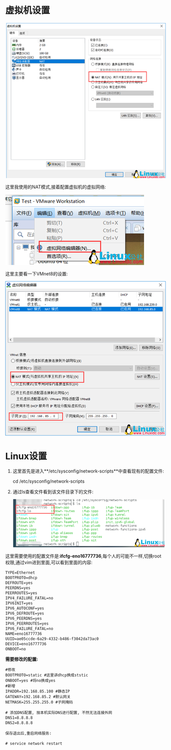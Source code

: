 

# 虚拟机设置

![1538812212515](image/虚拟机的网络适配器.png)



这里我使用的NAT模式,接着配置虚拟机的虚拟网络:

![img](image/虚拟机的网络编辑.png)

这里主要看一下VMnet8的设置:

![img](image/虚拟机的网络编辑器.png)

# Linux设置

1. 这里首先是进入**/etc/sysconfig/network-scripts**中查看现有的配置文件:

   cd /etc/sysconfig/network-scripts

2. 通过ls查看文件看到该文件目录下的文件:

   ![img](image/ifcfg配置文件.png)

这里需要使用的配置文件是:**ifcfg-eno16777736**,每个人的可能不一样,切换root权限,通过vim进到里面,可以看到里面的内容:

```properties
TYPE=Ethernet
BOOTPROTO=dhcp
DEFROUTE=yes
PEERDNS=yes
PEERROUTES=yes
IPV4_FAILURE_FATAL=no
IPV6INIT=yes
IPV6_AUTOCONF=yes
IPV6_DEFROUTE=yes
IPV6_PEERDNS=yes
IPV6_PEERROUTES=yes
IPV6_FAILURE_FATAL=no
NAME=eno16777736
UUID=ae05ccde-6a29-4332-b486-f3042da73ac0
DEVICE=eno16777736
ONBOOT=no
```

**需要修改的配置:**

```properties
#修改
BOOTPROTO=static #这里讲dhcp换成ststic
ONBOOT=yes #将no换成yes
#新增
IPADDR=192.168.85.100 #静态IP
GATEWAY=192.168.85.2 #默认网关
NETMASK=255.255.255.0 #子网掩码

# 添加DNS配置, 按本机实际DNS进行配置, 不然无法连接外网
DNS1=8.8.8.8
DNS2=8.8.8.8

保存退出后,重启网络服务:

# service network restart
```


